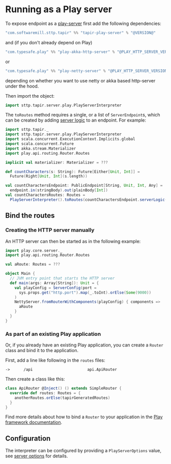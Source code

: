 # Running as a Play server

To expose endpoint as a [play-server](https://www.playframework.com/) first add the following dependencies:

```scala
"com.softwaremill.sttp.tapir" %% "tapir-play-server" % "@VERSION@"
```

and (if you don't already depend on Play) 

```scala
"com.typesafe.play" %% "play-akka-http-server" % "@PLAY_HTTP_SERVER_VERSION@"
```

or

```scala
"com.typesafe.play" %% "play-netty-server" % "@PLAY_HTTP_SERVER_VERSION@"
```

depending on whether you want to use netty or akka based http-server under the hood.

Then import the object:

```scala mdoc:compile-only
import sttp.tapir.server.play.PlayServerInterpreter
```

The `toRoutes` method requires a single, or a list of `ServerEndpoint`s, which can be created by adding
[server logic](logic.md) to an endpoint. For example:

```scala mdoc:compile-only
import sttp.tapir._
import sttp.tapir.server.play.PlayServerInterpreter
import scala.concurrent.ExecutionContext.Implicits.global
import scala.concurrent.Future
import akka.stream.Materializer
import play.api.routing.Router.Routes

implicit val materializer: Materializer = ???

def countCharacters(s: String): Future[Either[Unit, Int]] = 
  Future(Right[Unit, Int](s.length))

val countCharactersEndpoint: PublicEndpoint[String, Unit, Int, Any] = 
  endpoint.in(stringBody).out(plainBody[Int])
val countCharactersRoutes: Routes = 
  PlayServerInterpreter().toRoutes(countCharactersEndpoint.serverLogic(countCharacters _))
```

## Bind the routes

### Creating the HTTP server manually

An HTTP server can then be started as in the following example:

```scala
import play.core.server._
import play.api.routing.Router.Routes

val aRoute: Routes = ???

object Main {
  // JVM entry point that starts the HTTP server
  def main(args: Array[String]): Unit = {
    val playConfig = ServerConfig(port =
      sys.props.get("http.port").map(_.toInt).orElse(Some(9000))
    )
    NettyServer.fromRouterWithComponents(playConfig) { components =>
      aRoute
    }
  }
}
```

### As part of an existing Play application

Or, if you already have an existing Play application, you can create a `Router` class and bind it to the application.

First, add a line like following in the `routes` files:
```
->      /api                        api.ApiRouter
```
Then create a class like this:
```scala
class ApiRouter @Inject() () extends SimpleRouter {
  override def routes: Routes = {
    anotherRoutes.orElse(tapirGeneratedRoutes)
  }
}
```

Find more details about how to bind a `Router` to your application in the [Play framework documentation](https://www.playframework.com/documentation/2.8.x/ScalaSirdRouter#Binding-sird-Router).

## Configuration

The interpreter can be configured by providing a `PlayServerOptions` value, see
[server options](options.md) for details.

